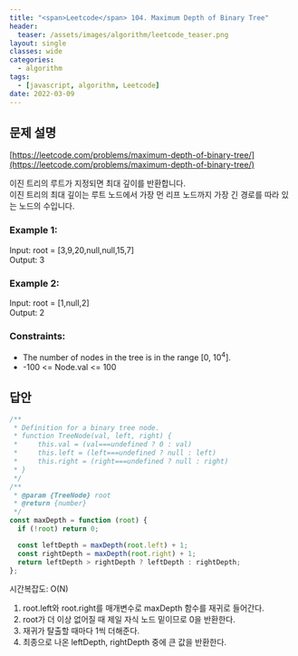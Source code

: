 ```yaml
---
title: "<span>Leetcode</span> 104. Maximum Depth of Binary Tree"
header:
  teaser: /assets/images/algorithm/leetcode_teaser.png
layout: single
classes: wide
categories:
  - algorithm
tags:
  - [javascript, algorithm, Leetcode]
date: 2022-03-09
---
```


## 문제 설명

[https://leetcode.com/problems/maximum-depth-of-binary-tree/](https://leetcode.com/problems/maximum-depth-of-binary-tree/)

이진 트리의 루트가 지정되면 최대 깊이를 반환합니다.  
이진 트리의 최대 깊이는 루트 노드에서 가장 먼 리프 노드까지 가장 긴 경로를 따라 있는 노드의 수입니다.

### Example 1:

Input: root = [3,9,20,null,null,15,7]  
Output: 3

### Example 2:

Input: root = [1,null,2]  
Output: 2

### Constraints:

- The number of nodes in the tree is in the range [0, 10<sup>4</sup>].
- -100 <= Node.val <= 100

## 답안

```javascript
/**
 * Definition for a binary tree node.
 * function TreeNode(val, left, right) {
 *     this.val = (val===undefined ? 0 : val)
 *     this.left = (left===undefined ? null : left)
 *     this.right = (right===undefined ? null : right)
 * }
 */
/**
 * @param {TreeNode} root
 * @return {number}
 */
const maxDepth = function (root) {
  if (!root) return 0;

  const leftDepth = maxDepth(root.left) + 1;
  const rightDepth = maxDepth(root.right) + 1;
  return leftDepth > rightDepth ? leftDepth : rightDepth;
};
```

시간복잡도: O(N)

1. root.left와 root.right를 매개변수로 maxDepth 함수를 재귀로 들어간다.
1. root가 더 이상 없어질 때 제일 자식 노드 밑이므로 0을 반환한다.
1. 재귀가 탈출할 때마다 1씩 더해준다.
1. 최종으로 나온 leftDepth, rightDepth 중에 큰 값을 반환한다.
